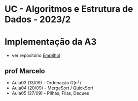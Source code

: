 # UC - Algoritmos e Estrutura de Dados - 2023/2

# Implementação da A3

* ver repositório [Empilhol](https://github.com/mmamorim/Empilhol)


## prof Marcelo

* Aula03 (13/09) - Ordenação O(n²) 
* Aula04 (20/09) - MergeSort / QuickSort
* Aula05 (27/09) - Pilhas, Filas, Deques